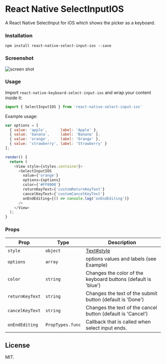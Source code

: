 # React Native SelectInputIOS
A React Native SelectInput for iOS which shows the picker as a keyboard.

### Installation
`npm install react-native-select-input-ios --save`

### Screenshot
![screen shot](https://raw.github.com/markuswind/react-native-select-input-ios/master/screenshots/screenshot.png)

### Usage
Import ``react-native-keyboard-select-input-ios`` and wrap your content inside
it:

```js
import { SelectInputIOS } from 'react-native-select-input-ios'
```

Example usage:
```js
var options = [
  { value: 'apple',      label: 'Apple' },
  { value: 'banana',     label: 'Banana' },
  { value: 'orange',     label: 'Orange' },
  { value: 'strawberry', label: 'Strawberry' }
];

render() {
  return (
    <View style={styles.container}>
      <SelectInputIOS
        value={'orange'}
        options={options}
        color={'#FF8000'}
        returnKeyText={'customReturnKeyText'}
        cancelKeyText={'customCancelKeyText'}
        onEndEditing={() => console.log('onEndEditing')}
      />
    </View>
  );
}
```

### Props

| **Prop** | **Type** | **Description** |
|----------|----------|-----------------|
| `style` | `object` | [Text#style](https://facebook.github.io/react-native/docs/text.html#style "Text#style") |
| `options` | `array` | options values and labels (see Example) |
| `color` | `string` | Changes the color of the keyboard buttons (default is 'blue') |
| `returnKeyText` | `string` | Changes the text of the submit button (default is 'Done') |
| `cancelKeyText` | `string` | Changes the text of the cancel button (default is 'Cancel') |
| `onEndEditing` | `PropTypes.func` | Callback that is called when select input ends. |

## License

MIT.
